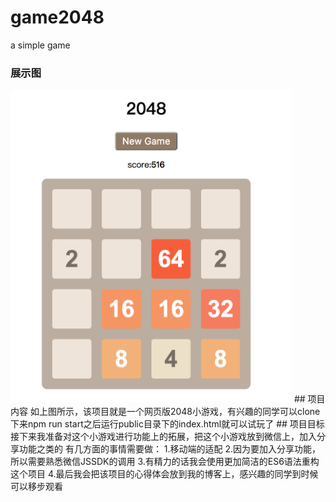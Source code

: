 # game2048
a simple game 
### 展示图
<img width="450" height="500" src="https://github.com/xijiezhong/player/blob/master/img/2048.png"/>
## 项目内容
如上图所示，该项目就是一个网页版2048小游戏，有兴趣的同学可以clone下来npm run start之后运行public目录下的index.html就可以试玩了
## 项目目标
接下来我准备对这个小游戏进行功能上的拓展，把这个小游戏放到微信上，加入分享功能之类的
有几方面的事情需要做：
1.移动端的适配
2.因为要加入分享功能，所以需要熟悉微信JSSDK的调用
3.有精力的话我会使用更加简洁的ES6语法重构这个项目
4.最后我会把该项目的心得体会放到我的博客上，感兴趣的同学到时候可以移步观看
